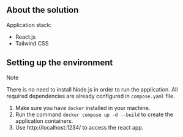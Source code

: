## About the solution

Application stack:

- React.js
- Tailwind CSS

## Setting up the environment

> [!Note]
>
> There is no need to install Node.js in order to run the application. All required dependencies are already configured in `compose.yaml` file.

1. Make sure you have `docker` installed in your machine.
2. Run the command `docker compose up -d --build` to create the application containers.
3. Use http://localhost:1234/ to access the react app.

